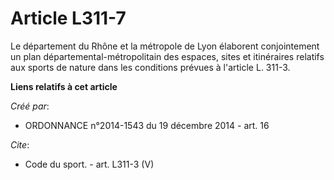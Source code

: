 # Article L311-7

Le département du Rhône et la métropole de Lyon élaborent conjointement un plan départemental-métropolitain des espaces,
sites et itinéraires relatifs aux sports de nature dans les conditions prévues à l'article L. 311-3.

**Liens relatifs à cet article**

_Créé par_:

  - ORDONNANCE n°2014-1543 du 19 décembre 2014 - art. 16

_Cite_:

  - Code du sport. - art. L311-3 (V)
